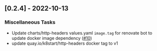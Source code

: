 ## [0.2.4] - 2022-10-13

### Miscellaneous Tasks

- Update charts/http-headers values.yaml `image.tag` for renovate bot to update docker image dependency ([#10](https://github.com/bukowa/charts/issues/10))
- update quay.io/k8start/http-headers docker tag to v1

<!-- generated by git-cliff -->
